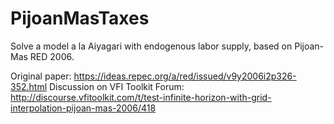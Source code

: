 # PijoanMasTaxes

Solve a model a la Aiyagari with endogenous labor supply, based on Pijoan-Mas RED 2006.

Original paper: https://ideas.repec.org/a/red/issued/v9y2006i2p326-352.html
Discussion on VFI Toolkit Forum: http://discourse.vfitoolkit.com/t/test-infinite-horizon-with-grid-interpolation-pijoan-mas-2006/418
